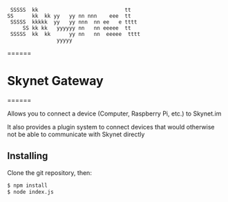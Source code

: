 ```
 SSSSS  kk                            tt
SS      kk  kk yy   yy nn nnn    eee  tt
 SSSSS  kkkkk  yy   yy nnn  nn ee   e tttt
     SS kk kk   yyyyyy nn   nn eeeee  tt
 SSSSS  kk  kk      yy nn   nn  eeeee  tttt
                yyyyy
```
======

# Skynet Gateway

======

Allows you to connect a device (Computer, Raspberry Pi, etc.) to Skynet.im

It also provides a plugin system to connect devices that would otherwise not be able to communicate with Skynet directly



Installing
----------

Clone the git repository, then:

```bash
$ npm install
$ node index.js
```
